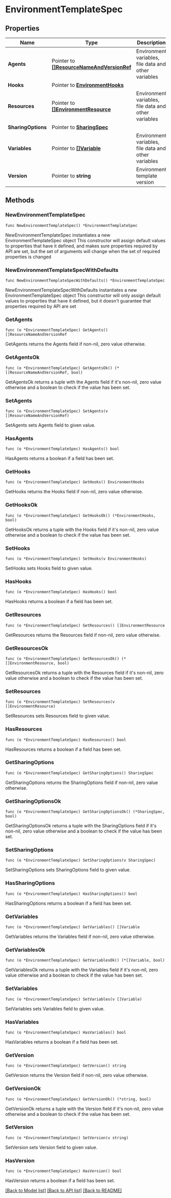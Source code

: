 # EnvironmentTemplateSpec

## Properties

Name | Type | Description | Notes
------------ | ------------- | ------------- | -------------
**Agents** | Pointer to [**[]ResourceNameAndVersionRef**](ResourceNameAndVersionRef.md) | Environment variables, file data and other variables | [optional] 
**Hooks** | Pointer to [**EnvironmentHooks**](EnvironmentHooks.md) |  | [optional] 
**Resources** | Pointer to [**[]EnvironmentResource**](EnvironmentResource.md) | Environment variables, file data and other variables | [optional] 
**SharingOptions** | Pointer to [**SharingSpec**](SharingSpec.md) |  | [optional] 
**Variables** | Pointer to [**[]Variable**](Variable.md) | Environment variables, file data and other variables | [optional] 
**Version** | Pointer to **string** | Environment template version | [optional] 

## Methods

### NewEnvironmentTemplateSpec

`func NewEnvironmentTemplateSpec() *EnvironmentTemplateSpec`

NewEnvironmentTemplateSpec instantiates a new EnvironmentTemplateSpec object
This constructor will assign default values to properties that have it defined,
and makes sure properties required by API are set, but the set of arguments
will change when the set of required properties is changed

### NewEnvironmentTemplateSpecWithDefaults

`func NewEnvironmentTemplateSpecWithDefaults() *EnvironmentTemplateSpec`

NewEnvironmentTemplateSpecWithDefaults instantiates a new EnvironmentTemplateSpec object
This constructor will only assign default values to properties that have it defined,
but it doesn't guarantee that properties required by API are set

### GetAgents

`func (o *EnvironmentTemplateSpec) GetAgents() []ResourceNameAndVersionRef`

GetAgents returns the Agents field if non-nil, zero value otherwise.

### GetAgentsOk

`func (o *EnvironmentTemplateSpec) GetAgentsOk() (*[]ResourceNameAndVersionRef, bool)`

GetAgentsOk returns a tuple with the Agents field if it's non-nil, zero value otherwise
and a boolean to check if the value has been set.

### SetAgents

`func (o *EnvironmentTemplateSpec) SetAgents(v []ResourceNameAndVersionRef)`

SetAgents sets Agents field to given value.

### HasAgents

`func (o *EnvironmentTemplateSpec) HasAgents() bool`

HasAgents returns a boolean if a field has been set.

### GetHooks

`func (o *EnvironmentTemplateSpec) GetHooks() EnvironmentHooks`

GetHooks returns the Hooks field if non-nil, zero value otherwise.

### GetHooksOk

`func (o *EnvironmentTemplateSpec) GetHooksOk() (*EnvironmentHooks, bool)`

GetHooksOk returns a tuple with the Hooks field if it's non-nil, zero value otherwise
and a boolean to check if the value has been set.

### SetHooks

`func (o *EnvironmentTemplateSpec) SetHooks(v EnvironmentHooks)`

SetHooks sets Hooks field to given value.

### HasHooks

`func (o *EnvironmentTemplateSpec) HasHooks() bool`

HasHooks returns a boolean if a field has been set.

### GetResources

`func (o *EnvironmentTemplateSpec) GetResources() []EnvironmentResource`

GetResources returns the Resources field if non-nil, zero value otherwise.

### GetResourcesOk

`func (o *EnvironmentTemplateSpec) GetResourcesOk() (*[]EnvironmentResource, bool)`

GetResourcesOk returns a tuple with the Resources field if it's non-nil, zero value otherwise
and a boolean to check if the value has been set.

### SetResources

`func (o *EnvironmentTemplateSpec) SetResources(v []EnvironmentResource)`

SetResources sets Resources field to given value.

### HasResources

`func (o *EnvironmentTemplateSpec) HasResources() bool`

HasResources returns a boolean if a field has been set.

### GetSharingOptions

`func (o *EnvironmentTemplateSpec) GetSharingOptions() SharingSpec`

GetSharingOptions returns the SharingOptions field if non-nil, zero value otherwise.

### GetSharingOptionsOk

`func (o *EnvironmentTemplateSpec) GetSharingOptionsOk() (*SharingSpec, bool)`

GetSharingOptionsOk returns a tuple with the SharingOptions field if it's non-nil, zero value otherwise
and a boolean to check if the value has been set.

### SetSharingOptions

`func (o *EnvironmentTemplateSpec) SetSharingOptions(v SharingSpec)`

SetSharingOptions sets SharingOptions field to given value.

### HasSharingOptions

`func (o *EnvironmentTemplateSpec) HasSharingOptions() bool`

HasSharingOptions returns a boolean if a field has been set.

### GetVariables

`func (o *EnvironmentTemplateSpec) GetVariables() []Variable`

GetVariables returns the Variables field if non-nil, zero value otherwise.

### GetVariablesOk

`func (o *EnvironmentTemplateSpec) GetVariablesOk() (*[]Variable, bool)`

GetVariablesOk returns a tuple with the Variables field if it's non-nil, zero value otherwise
and a boolean to check if the value has been set.

### SetVariables

`func (o *EnvironmentTemplateSpec) SetVariables(v []Variable)`

SetVariables sets Variables field to given value.

### HasVariables

`func (o *EnvironmentTemplateSpec) HasVariables() bool`

HasVariables returns a boolean if a field has been set.

### GetVersion

`func (o *EnvironmentTemplateSpec) GetVersion() string`

GetVersion returns the Version field if non-nil, zero value otherwise.

### GetVersionOk

`func (o *EnvironmentTemplateSpec) GetVersionOk() (*string, bool)`

GetVersionOk returns a tuple with the Version field if it's non-nil, zero value otherwise
and a boolean to check if the value has been set.

### SetVersion

`func (o *EnvironmentTemplateSpec) SetVersion(v string)`

SetVersion sets Version field to given value.

### HasVersion

`func (o *EnvironmentTemplateSpec) HasVersion() bool`

HasVersion returns a boolean if a field has been set.


[[Back to Model list]](../README.md#documentation-for-models) [[Back to API list]](../README.md#documentation-for-api-endpoints) [[Back to README]](../README.md)


